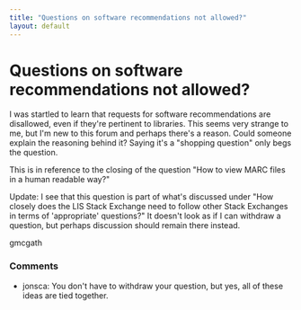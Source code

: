 ```yaml
---
title: "Questions on software recommendations not allowed?"
layout: default
---
```

Questions on software recommendations not allowed?
=====================
I was startled to learn that requests for software recommendations are
disallowed, even if they're pertinent to libraries. This seems very
strange to me, but I'm new to this forum and perhaps there's a reason.
Could someone explain the reasoning behind it? Saying it's a "shopping
question" only begs the question.

This is in reference to the closing of the question "How to view MARC
files in a human readable way?"

Update: I see that this question is part of what's discussed under "How
closely does the LIS Stack Exchange need to follow other Stack Exchanges
in terms of 'appropriate' questions?" It doesn't look as if I can
withdraw a question, but perhaps discussion should remain there instead.

gmcgath

### Comments ###
* jonsca: You don't have to withdraw your question, but yes, all of these ideas
are tied together.


